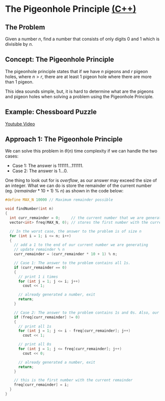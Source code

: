 # The Pigeonhole Principle [(C++)](./pigeonhole.cpp)

## The Problem

Given a number $n$, find a number that consists of only digits $0$ and $1$ which is divisible by $n$.

## Concept: The Pigeonhole Principle

The pigeonhole principle states that if we have $n$ pigeons and $r$ pigeon holes, where $n > r$, there are at least $1$ pigeon hole where there are more than $1$ pigeon.

This idea sounds simple, but, it is hard to determine what are the pigeons and pigeon holes when solving a problem using the Pigeonhole Principle.

## Example: Chessboard Puzzle

[Youtube Video](https://youtu.be/B2A2pGrDG8I?t=99)

## Approach 1: The Pigeonhole Principle

We can solve this problem in $\theta(n)$ time complexity if we can handle the two cases:

-   Case 1: The answer is $111111...111111$.
-   Case 2: The answer is $1...0$.

One thing to look out for is _overflow_, as our answer may exceed the size of an integer. What we can do is store the remainder of the current number (eg. $(remainder * 10 + 1) \ \% \ n$) as shown in the code below:

```cpp
#define MAX_N 10000 // Maximum remainder possible

void findNumber(int n)
{
  int curr_remainder = 0;     // the current number that we are generating % n
  vector<int> freq(MAX_N, 0); // stores the first number with the current remainder

  // In the worst case, the answer to the problem is of size n
  for (int i = 1; i <= n; i++)
  {
    // add a 1 to the end of our current number we are generating
    // update remainder % n
    curr_remainder = (curr_remainder * 10 + 1) % n;

    // Case 1: The answer to the problem contains all 1s.
    if (curr_remainder == 0)
    {
      // print 1 i times
      for (int j = 1; j <= i; j++)
        cout << 1;

      // already generated a number, exit
      return;
    }

    // Case 2: The answer to the problem contains 1s and 0s. Also, our current remainder has appeared before.
    if (freq[curr_remainder] != 0)
    {
      // print all 1s
      for (int j = 1; j <= i - freq[curr_remainder]; j++)
        cout << 1;

      // print all 0s
      for (int j = 1; j <= freq[curr_remainder]; j++)
        cout << 0;

      // already generated a number, exit
      return;
    }

    // this is the first number with the current remainder
    freq[curr_remainder] = i;
  }
}
```

